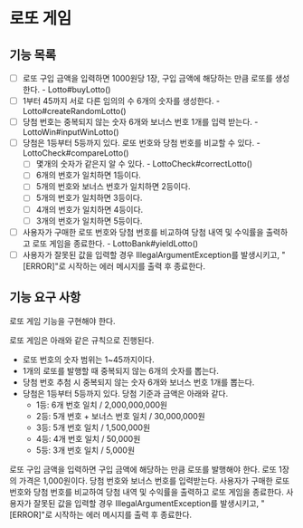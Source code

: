 # 로또 게임

## 기능 목록
- [ ] 로또 구입 금액을 입력하면 1000원당 1장, 구입 금액에 해당하는 만큼 로또를 생성한다. - Lotto#buyLotto()
- [ ] 1부터 45까지 서로 다른 임의의 수 6개의 숫자를 생성한다. - Lotto#createRandomLotto()
- [ ] 당첨 번호는 중복되지 않는 숫자 6개와 보너스 번호 1개를 입력 받는다. - LottoWin#inputWinLotto()
- [ ] 당첨은 1등부터 5등까지 있다. 로또 번호와 당첨 번호를 비교할 수 있다. - LottoCheck#compareLotto()
    - [ ] 몇개의 숫자가 같은지 알 수 있다. - LottoCheck#correctLotto()
    - [ ] 6개의 번호가 일치하면 1등이다.
    - [ ] 5개의 번호와 보너스 번호가 일치하면 2등이다.
    - [ ] 5개의 번호가 일치하면 3등이다.
    - [ ] 4개의 번호가 일치하면 4등이다.
    - [ ] 3개의 번호가 일치하면 5등이다.
- [ ] 사용자가 구매한 로또 번호와 당첨 번호를 비교하여 당첨 내역 및 수익률을 출력하고 로또 게임을 종료한다. - LottoBank#yieldLotto()
- [ ] 사용자가 잘못된 값을 입력할 경우 IllegalArgumentException를 발생시키고, "[ERROR]"로 시작하는 에러 메시지를 출력 후 종료한다.

## 기능 요구 사항
로또 게임 기능을 구현해야 한다.

로또 게임은 아래와 같은 규칙으로 진행된다.
- 로또 번호의 숫자 범위는 1~45까지이다.
- 1개의 로또를 발행할 때 중복되지 않는 6개의 숫자를 뽑는다.
- 당첨 번호 추첨 시 중복되지 않는 숫자 6개와 보너스 번호 1개를 뽑는다.
- 당첨은 1등부터 5등까지 있다. 당첨 기준과 금액은 아래와 같다.
    - 1등: 6개 번호 일치 / 2,000,000,000원
    - 2등: 5개 번호 + 보너스 번호 일치 / 30,000,000원
    - 3등: 5개 번호 일치 / 1,500,000원
    - 4등: 4개 번호 일치 / 50,000원
    - 5등: 3개 번호 일치 / 5,000원

로또 구입 금액을 입력하면 구입 금액에 해당하는 만큼 로또를 발행해야 한다.
로또 1장의 가격은 1,000원이다.
당첨 번호와 보너스 번호를 입력받는다.
사용자가 구매한 로또 번호와 당첨 번호를 비교하여 당첨 내역 및 수익률을 출력하고 로또 게임을 종료한다.
사용자가 잘못된 값을 입력할 경우 IllegalArgumentException를 발생시키고, "[ERROR]"로 시작하는 에러 메시지를 출력 후 종료한다.